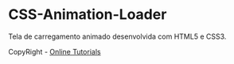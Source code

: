 # CSS-Animation-Loader
Tela de carregamento animado desenvolvida com HTML5 e CSS3. 

CopyRight - <a href="https://www.youtube.com/watch?v=U-ePoM4EDXA&list=PLd6h81_TOjqenIUMX8m5hp3VuGnSIUdd_&index=4">Online Tutorials</a>
